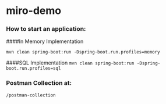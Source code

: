 # miro-demo

### How to start an application:

####In Memory Implementation

`mvn clean spring-boot:run -Dspring-boot.run.profiles=memory`

####SQL Implementation
`mvn clean spring-boot:run -Dspring-boot.run.profiles=sql`

### Postman Collection at:

`/postman-collection`
